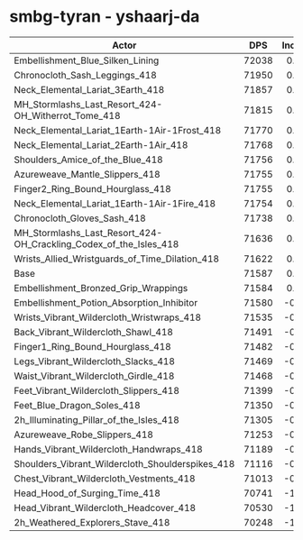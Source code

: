 # smbg-tyran - yshaarj-da
| Actor | DPS | Increase |
|---|:---:|:---:|
|Embellishment_Blue_Silken_Lining|72038|0.63%|
|Chronocloth_Sash_Leggings_418|71950|0.51%|
|Neck_Elemental_Lariat_3Earth_418|71857|0.38%|
|MH_Stormlashs_Last_Resort_424-OH_Witherrot_Tome_418|71815|0.32%|
|Neck_Elemental_Lariat_1Earth-1Air-1Frost_418|71770|0.26%|
|Neck_Elemental_Lariat_2Earth-1Air_418|71768|0.25%|
|Shoulders_Amice_of_the_Blue_418|71756|0.24%|
|Azureweave_Mantle_Slippers_418|71755|0.23%|
|Finger2_Ring_Bound_Hourglass_418|71755|0.23%|
|Neck_Elemental_Lariat_1Earth-1Air-1Fire_418|71754|0.23%|
|Chronocloth_Gloves_Sash_418|71738|0.21%|
|MH_Stormlashs_Last_Resort_424-OH_Crackling_Codex_of_the_Isles_418|71636|0.07%|
|Wrists_Allied_Wristguards_of_Time_Dilation_418|71622|0.05%|
|Base|71587|0.00%|
|Embellishment_Bronzed_Grip_Wrappings|71584|0.00%|
|Embellishment_Potion_Absorption_Inhibitor|71580|-0.01%|
|Wrists_Vibrant_Wildercloth_Wristwraps_418|71535|-0.07%|
|Back_Vibrant_Wildercloth_Shawl_418|71491|-0.13%|
|Finger1_Ring_Bound_Hourglass_418|71482|-0.15%|
|Legs_Vibrant_Wildercloth_Slacks_418|71469|-0.16%|
|Waist_Vibrant_Wildercloth_Girdle_418|71468|-0.17%|
|Feet_Vibrant_Wildercloth_Slippers_418|71399|-0.26%|
|Feet_Blue_Dragon_Soles_418|71350|-0.33%|
|2h_Illuminating_Pillar_of_the_Isles_418|71305|-0.39%|
|Azureweave_Robe_Slippers_418|71253|-0.47%|
|Hands_Vibrant_Wildercloth_Handwraps_418|71189|-0.56%|
|Shoulders_Vibrant_Wildercloth_Shoulderspikes_418|71116|-0.66%|
|Chest_Vibrant_Wildercloth_Vestments_418|71013|-0.80%|
|Head_Hood_of_Surging_Time_418|70741|-1.18%|
|Head_Vibrant_Wildercloth_Headcover_418|70530|-1.48%|
|2h_Weathered_Explorers_Stave_418|70248|-1.87%|

